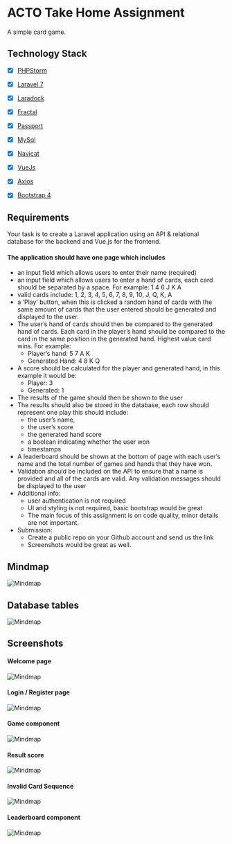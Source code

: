 # ACTO Take Home Assignment

A simple card game.


## Technology Stack

- [x] [PHPStorm](https://www.jetbrains.com/phpstorm/)
- [x] [Laravel 7](https://laravel.com)
- [x] [Laradock](https://laradock.io)
- [x] [Fractal](https://fractal.thephpleague.com)
- [x] [Passport](https://github.com/laravel/passport)
- [x] [MySql](https://mysql.com)
- [x] [Navicat](https://navicat.com)
- [x] [VueJs](https://vuejs.org/)
- [x] [Axios](https://github.com/axios/axios)
- [x] [Bootstrap 4](http://getbootstrap.com/)



## Requirements

Your task is to create a Laravel application using an API & relational database for the backend and Vue.js for the frontend.

#### The application should have one page which includes

* an input field which allows users to enter their name (required)
* an input field which allows users to enter a hand of cards, each card should be separated by a space. For example: 1 4 6 J K A
* valid cards include: 1, 2, 3, 4, 5, 6, 7, 8, 9, 10, J, Q, K, A
* a ‘Play’ button, when this is clicked a random hand of cards with the same amount of cards that the user entered should be generated and displayed to the user.
* The user’s hand of cards should then be compared to the generated hand of cards. Each card in the player’s hand should be compared to the card in the same position in the generated hand. Highest value card wins. For example:
  * Player’s hand: 5 7 A K
  * Generated Hand: 4 8 K Q
* A score should be calculated for the player and generated hand, in this example it would be:
  * Player: 3
  * Generated: 1
* The results of the game should then be shown to the user
* The results should also be stored in the database, each row should represent one play this should include:
  * the user’s name,
  * the user’s score
  * the generated hand score
  * a boolean indicating whether the user won
  * timestamps
* A leaderboard should be shown at the bottom of page with each user’s name and the total number of games and hands that they have won.
* Validation should be included on the API to ensure that a name is provided and all of the cards are valid. Any validation messages should be displayed to the user
* Additional info:
  * user authentication is not required
  * UI and styling is not required, basic bootstrap would be great
  * The main focus of this assignment is on code quality, minor details are not important.
* Submission:
  * Create a public repo on your Github account and send us the link
  * Screenshots would be great as well.

## Mindmap

![Mindmap](screenshots/mindmap.png)

## Database tables
![Mindmap](screenshots/database.png)

## Screenshots

#### Welcome page
![Mindmap](screenshots/welcome.png)

#### Login / Register page
![Mindmap](screenshots/login-register.png)

#### Game component
![Mindmap](screenshots/game.png)

#### Result score
![Mindmap](screenshots/win.png)

#### Invalid Card Sequence
![Mindmap](screenshots/wrong-format.png)

#### Leaderboard component
![Mindmap](screenshots/leaderboard.png)


